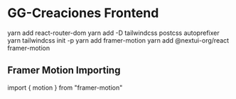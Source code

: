 # GG-Creaciones Frontend
yarn add react-router-dom
yarn add -D tailwindcss postcss autoprefixer
yarn tailwindcss init -p
yarn add framer-motion
yarn add @nextui-org/react framer-motion

## Framer Motion Importing
import { motion } from "framer-motion"